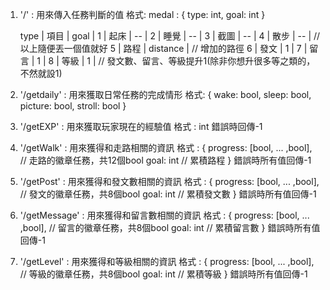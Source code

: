 1. '/' : 用來傳入任務判斷的值
格式:
medal : 
{
    type: int,
    goal: int
}

    type    |   項目    |   goal    |
     1      |   起床    |    --     |
     2      |   睡覺    |    --     |
     3      |   截圖    |    --     |
     4      |   散步    |    --     |   // 以上隨便丟一個值就好
     5      |   路程    |  distance |   // 增加的路徑
     6      |   發文    |     1     |
     7      |   留言    |     1     |
     8      |   等級    |     1     |   // 發文數、留言、等級提升1(除非你想升很多等之類的，不然就設1)

2. '/getdaily' : 用來獲取日常任務的完成情形
格式:
{
    wake: bool,
    sleep: bool,
    picture: bool,
    stroll: bool
}

3. '/getEXP' : 用來獲取玩家現在的經驗值
格式 : int
錯誤時回傳-1

4. '/getWalk' : 用來獲得和走路相關的資訊
格式 : 
{
    progress: [bool, ... ,bool],    // 走路的徽章任務，共12個bool
    goal: int         // 累積路程
}
錯誤時所有值回傳-1

5. '/getPost' : 用來獲得和發文數相關的資訊
格式 : 
{
    progress: [bool, ... ,bool],    // 發文的徽章任務，共8個bool
    goal: int         // 累積發文數
}
錯誤時所有值回傳-1
6. '/getMessage' : 用來獲得和留言數相關的資訊
格式 : 
{
    progress: [bool, ... ,bool],    // 留言的徽章任務，共8個bool
    goal: int         // 累積留言數
}
錯誤時所有值回傳-1
7. '/getLevel' : 用來獲得和等級相關的資訊
格式 : 
{
    progress: [bool, ... ,bool],    // 等級的徽章任務，共8個bool
    goal: int         // 累積等級
}
錯誤時所有值回傳-1